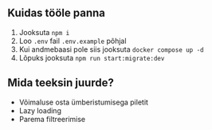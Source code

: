 ## Kuidas tööle panna

1. Jooksuta `npm i`
2. Loo `.env` fail `.env.example` põhjal
3. Kui andmebaasi pole siis jooksuta `docker compose up -d`
4. Lõpuks jooksuta `npm run start:migrate:dev`


## Mida teeksin juurde?
- Võimaluse osta ümberistumisega piletit
- Lazy loading
- Parema filtreerimise
